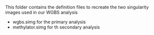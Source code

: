


This folder contains the definition files to recreate the two singularity images used in our WGBS analysis  

- wgbs.simg for the primary analysis  
- methylator.simg for th secondary analysis  
